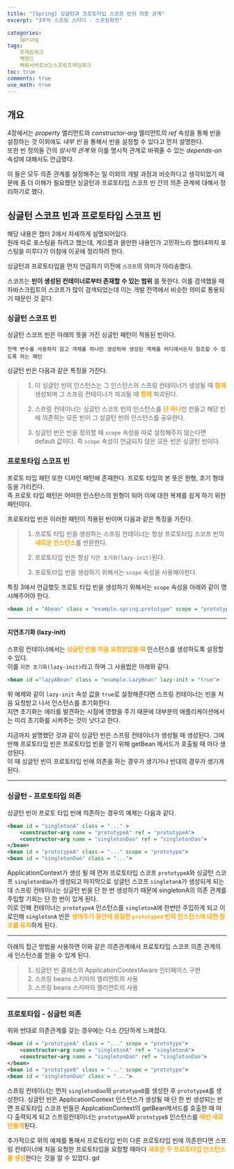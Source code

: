 ```yaml
---
title: "[Spring] 싱글턴과 프로토타입 스코프 빈의 의존 관계"
excerpt: "3주차 스프링 스터디 - 스프링파전"

categories:
    Spring
tags:
    프레임워크
    백엔드
    배워서바로쓰는스프링프레임워크
toc: true
comments: true
use_math: true
---
```

<style type = 'text/css'>
    .o{
    font-weight: bold;
    color:orange;
    }

</style>

 

## 개요  
4장에서는  _property_ 엘리먼트와 _constructor-arg_ 엘리먼트의 _ref_ 속성을 통해 빈을 설정하는 것 이외에도 _내부 빈_ 을 통해서 빈을 설정할 수 있다고 먼저 설명한다.  
또한 빈 정의들 간의 _암시적 관계_ 와 이를 명시적 관계로 바꿔줄 수 있는 _depends-on_ 속성에 대해서도 언급했다.  

이 들은 모두 의존 관계를 설정해주는 일 이외의 개발 과정과 비슷하다고 생각되었기 때문에 좀 더 이해가 필요했던 싱글턴과 프로토타입 스코프 빈 간의 의존 관계에 대해서 정리하기로 했다.  

## 싱글턴 스코프 빈과 프로토타입 스코프 빈  
해당 내용은 챕터 2에서 자세하게 설명되어있다.  
원래 따로 포스팅을 하려고 했는데, 게으름과 쓸만한 내용인가 고민하느라 챕터4까지 포스팅을 미루다가 이참에 이곳에 정리하려 한다. 

싱글턴과 프로토타입을 먼저 언급하기 이전에 `스코프`의 의미가 아리송했다.  

스코프는 __빈이 생성된 컨테이너로부터 존재할 수 있는 범위__ 를 뜻한다. 이를 검색했을 때 자바스크립트의 스코프가 많이 검색되었는데 이는 개발 전역에서 비슷한 의미로 통용되기 때문인 것 같다. 

### 싱글턴 스코프 빈  
싱글턴 스코프 빈은 아래의 뜻을 가진 싱글턴 패턴이 적용된 빈이다.

    전역 변수를 사용하지 않고 객체를 하나만 생성하여 생성된 객체를 어디에서든지 참조할 수 있도록 하는 패턴  

싱글턴 빈은 다음과 같은 특징을 가진다.  

>1. 이 싱글턴 빈의 인스턴스는 그 인스턴스의 스프링 컨테이너가 생성될 때 <span class = "o">함께</span> 생성되며 그 스프링 컨테이너가 파괴될 때 <span class = "o">함께</span> 파괴된다.  
>  
>2. 스프링 컨테이너는 싱글턴 스코프 빈의 인스턴스를 <span class = "o">단 하나</span>만 만들고 해당 빈에 의존하는 모든 빈이 그 싱글턴 빈의 인스턴스를 공유한다.  
>
>3. 싱글턴 빈은 빈을 정의할 때 `scope` 속성을 따로 설정해주지 않는다면 default 값이다. 즉 `scope` 속성이 언급되지 않은 모든 빈은 싱글턴 빈이다.  
  
### 프로토타입 스코프 빈
프로토 타입 패턴 또한 디자인 패턴에 존재한다. 프로토 타입의 본 뜻은 원형, 초기 형태 등을 가리킨다.  
즉 프로토 타입 패턴은 어떠한 인스턴스의 원형이 되어 이에 대한 복제를 쉽게 하기 위한 패턴이다.  

프로토타입 빈은 이러한 패턴이 적용된 빈이며 다음과 같은 특징을 가진다.  
  
>1. 프로토 타입 빈을 생성하는 스프링 컨테이너는 항상 프로토타입 스코프 빈의 <span class ="o">새로운 인스턴스</span>를 반환한다.  
>
>2. 프로토타입 빈은 항상 `지연 초기화(lazy-init)`된다.  
>
>3. 프로토타입 빈을 생성하기 위해서는 `scope` 속성을 사용해야한다.  

특징 3에서 언급했듯 프로토 타입 빈을 생성하기 위해서는 `scope` 속성을 아래와 같이 명시해주어야 한다.  

```xml  
<bean id = "Abean" class = "example.spring.prototype" scope = "prototype">
```  
-------------
#### 지연초기화 (lazy-init)  
스프링 컨테이너에서는 <span class ="o">싱글턴 빈을 처음 요청받았을 때</span> 인스턴스를 생성하도록 설정할 수 있다.  
이를 `지연 초기화(lazy-init)`라고 하며 그 사용법은 아래와 같다.  
  
```xml  
<bean id ="lazyABean" class = "example.LazyBean" lazy-init = "true">  
```  

위 예제와 같이 `lazy-init` 속성 값을 `true`로 설정해준다면 스프링 컨테이너는 빈을 처음 요청받고 나서 인스턴스를 초기화한다.    
지연 초기화는 에러를 발견하는 시점에 영향을 주기 때문에 대부분의 애플리케이션에서는 미리 초기화를 시켜주는 것이 낫다고 한다.  

지금까지 설명했던 것과 같이 싱글턴 빈은 스프링 컨테이너가 생성될 때 생성된다. 그에반해 프로토타입 빈은 프로토타입 빈을 얻기 위해 getBean 메서드가 호출될 때 마다 생성된다.  
이 때 싱글턴 빈이 프로토타입 빈에 의존을 하는 경우가 생기거나 반대의 경우가 생기게 된다.  

---------------------
### 싱글턴 - 프로토타입 의존  
싱글턴 빈이 프로토 타입 빈에 의존하는 경우의 예제는 다음과 같다.  
```xml  
<bean id = "singletonA" class = "..." >  
    <constructor-arg name = "prototypeA" ref = "prototypeA">
    <constructor-arg name = "singletonDao" ref = "singletonDao">
</bean>
<bean id = "prototypeA" class = "..." scope = "prototype">
<bean id = "singletonDao" class = "...">
```  
  
ApplicationContext가 생성 될 때 먼저 프로토타입 스코프 `prototypeA`와 싱글턴 스코프 `singletonDao`가 생성되고 마지막으로 싱글턴 스코프 `singletonA`가 생성되게 되는데 스프링 컨테이너는 싱글턴 빈을 단 한 번 생성하기 때문에 singletonA의 의존 관계를 주입할 기회는 단 한 번이 있게 된다.  
이로 인해 컨테이너는 `prototypeA` 인스턴스를 `singletonA`에 한번만 주입하게 되고 이로인해 `singletonA` 빈은 <span class ="o">생애주기 동안에 동일한 `prototypeA` 빈의 인스턴스에 대한 참조를 유지</span>하게 된다.  

------------------  

아래의 접근 방법을 사용하면 이와 같은 의존관계에서 프로토타입 스코프 의존 관계의 새 인스턴스를 얻을 수 있게 된다.  

>1. 싱글턴 빈 클래스의 ApplicationContextAware 인터페이스 구현
>2. 스프링 beans 스키마의 <lookup-method>엘리먼트의 사용
>3. 스프링 beans 스키마의 <replace-method>엘리먼트의 사용  

---------------
### 프로토타입 - 싱글턴 의존  
위와 반대로 의존관계를 갖는 경우에는 다소 간단하게 느껴졌다.  
  
```xml  
<bean id = "prototypeA" class = "..." scope = "prototype">
    <constructor-arg name = "singletonA" ref = "singletonA">
    <constructor-arg name = "singletonDao" ref = "singletonDao">
</bean>
<bean id = "prototypeB" class = "..." scope = "prototype">  
<bean id = "singletonDao" class = "...">
```  
스프링 컨테이너는 먼저 `singletonDao`와 `prototypeB`를 생성한 후 `prototypeA`를 생성한다. 
싱글턴 빈은 ApplicationContext 인스턴스가 생성될 때 단 한 번 생성되는 반면 프로토타입 스코프 빈들은 ApplcationContext의 getBean메서드를 호출한 때 마다 출력되게 되고 스프링컨테이너는 `prototypeA`와 `prototypeB` 인스턴스를 <span class ="o">매번 새로 만들게</span>된다.  

추가적으로 위의 예제를 통해서 프로토타입 빈이 다른 프로토타입 빈에 의존한다면 스프링 컨테이너에 처음 요청한 프로토타입을 요청할 때마다 <span class ="o">새로운 두 프로토타입 인스턴스를 생성</span>한다는 것을 알 수 있었다.
gd
